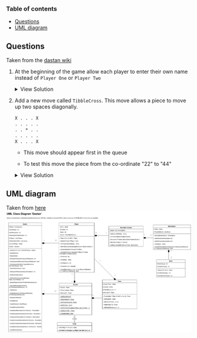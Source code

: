 ### Table of contents
- [Questions](#questions)
- [UML diagram](#uml-diagram)


## Questions
Taken from the [dastan wiki](https://en.wikibooks.org/wiki/A-level_Computing/AQA/Paper_1/Skeleton_program/2023)


1. At the beginning of the game allow each player to enter their own name instead of `Player One` or `Player Two`

   <details>
   <summary>View Solution</summary>
 
   ```python
   # note lines ending in a `##` have been changed
   class Dastan:
      def __init__(self, R, C, NoOfPieces):
         self._Board = []
         self._Players = []
         self._MoveOptionOffer = []
         self._Players.append(Player(input("Player One enter name: "), +1))  ##
         self._Players.append(Player(input("Player Two enter name: "), -1))  ##
         ...
   ```
   </details>

2. Add a new move called `TibbleCross`. This move allows a piece to move up two spaces diagonally.

   ```
   X . . . X
   . . . . .
   . . * . .
   . . . . .
   X . . . X
   ```
   
   -  This move should appear first in the queue
 
   -  To test this move the piece from the co-ordinate "22" to "44" 
   
   <details>
   <summary>View Solution</summary>
 
   ```python
   # note lines ending in a `##` have been changed
   
   def __CreateMoveOptionOffer(self):
      self._MoveOptionOffer.append("tibblecross")  ##
      self._MoveOptionOffer.append("jazair")
      ...
   
   def __CreateTibbleCrossMoveOption(self, Direction):
      NewMoveOption = MoveOption("tibblecorss")       ##
      NewMove = Move(2 * Direction, 2 * Direction)    ##
      NewMoveOption.AddToPossibleMoves(NewMove)       ##
      NewMove = Move(2 * Direction, -2 * Direction)   ##
      NewMoveOption.AddToPossibleMoves(NewMove)       ##
      NewMove = Move(-2 * Direction, 2 * Direction)   ##
      NewMoveOption.AddToPossibleMoves(NewMove)       ##
      NewMove = Move(-2 * Direction, -2 * Direction)  ##
      NewMoveOption.AddToPossibleMoves(NewMove)       ##
      return NewMoveOption                            ##
   
   def __CreateMoveOption(self, Name, Direction):
      if Name == "tibblecross":                                ##
         return self.__CreateTibbleCrossMoveOption(Direction)  ##
      elif Name == "chowkidar":                                ##
         return self.__CreateChowkidarMoveOption(Direction)
      elif Name == "ryott":
         return self.__CreateRyottMoveOption(Direction)
      elif Name == "faujdar":
         return self.__CreateFaujdarMoveOption(Direction)
      elif Name == "jazair":
         return self.__CreateJazairMoveOption(Direction)
      else:
         return self.__CreateCuirassierMoveOption(Direction)
   
   def __CreateMoveOptions(self):
      self._Players[0].AddToMoveOptionQueue(self.__CreateMoveOption("tibblecross", 1))   ##
      self._Players[0].AddToMoveOptionQueue(self.__CreateMoveOption("ryott", 1))
      self._Players[0].AddToMoveOptionQueue(self.__CreateMoveOption("chowkidar", 1))
      self._Players[0].AddToMoveOptionQueue(self.__CreateMoveOption("cuirassier", 1))
      self._Players[0].AddToMoveOptionQueue(self.__CreateMoveOption("faujdar", 1))
      self._Players[0].AddToMoveOptionQueue(self.__CreateMoveOption("jazair", 1))
      self._Players[1].AddToMoveOptionQueue(self.__CreateMoveOption("tibblecross", -1))   ##
      self._Players[1].AddToMoveOptionQueue(self.__CreateMoveOption("ryott", -1))
      self._Players[1].AddToMoveOptionQueue(self.__CreateMoveOption("chowkidar", -1))
      self._Players[1].AddToMoveOptionQueue(self.__CreateMoveOption("jazair", -1))
      self._Players[1].AddToMoveOptionQueue(self.__CreateMoveOption("faujdar", -1))
      self._Players[1].AddToMoveOptionQueue(self.__CreateMoveOption("cuirassier", -1))
   ```

   </details>

## UML diagram
Taken from [here](https://www.computingatschool.org.uk/resource-library/2022/september/aqa-skeleton-code-2023-dastan-uml)
![](dastan%20UML.drawio.png)

   
